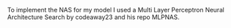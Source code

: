 To implement the NAS for my model I used a Multi Layer Perceptron Neural Architecture Search by codeaway23 and his repo MLPNAS.
